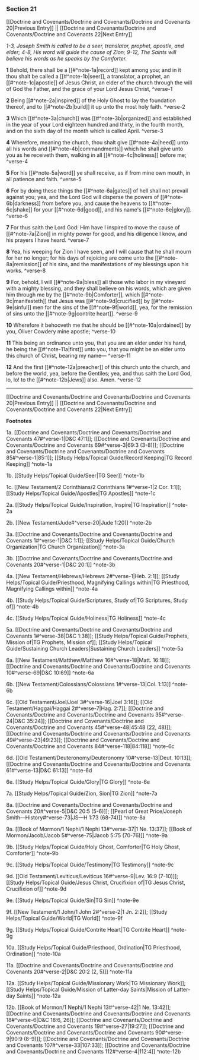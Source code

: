 ### Section 21

[[Doctrine and Covenants/Doctrine and Covenants/Doctrine and Covenants 20|Previous Entry]]  ||  [[Doctrine and Covenants/Doctrine and Covenants/Doctrine and Covenants 22|Next Entry]]

*1-3, Joseph Smith is called to be a seer, translator, prophet, apostle, and elder; 4-8, His word will guide the cause of Zion; 9-12, The Saints will believe his words as he speaks by the Comforter.*

**1**    Behold, there shall be a [[#^note-1a|record]] kept among you; and in it thou shalt be called a [[#^note-1b|seer]], a translator, a prophet, an [[#^note-1c|apostle]] of Jesus Christ, an elder of the church through the will of God the Father, and the grace of your Lord Jesus Christ, ^verse-1

**2**  Being [[#^note-2a|inspired]] of the Holy Ghost to lay the foundation thereof, and to [[#^note-2b|build]] it up unto the most holy faith. ^verse-2

**3**  Which [[#^note-3a|church]] was [[#^note-3b|organized]] and established in the year of your Lord eighteen hundred and thirty, in the fourth month, and on the sixth day of the month which is called April. ^verse-3

**4**  Wherefore, meaning the church, thou shalt give [[#^note-4a|heed]] unto all his words and [[#^note-4b|commandments]] which he shall give unto you as he receiveth them, walking in all [[#^note-4c|holiness]] before me; ^verse-4

**5**  For his [[#^note-5a|word]] ye shall receive, as if from mine own mouth, in all patience and faith. ^verse-5

**6**  For by doing these things the [[#^note-6a|gates]] of hell shall not prevail against you; yea, and the Lord God will disperse the powers of [[#^note-6b|darkness]] from before you, and cause the heavens to [[#^note-6c|shake]] for your [[#^note-6d|good]], and his name's [[#^note-6e|glory]]. ^verse-6

**7**  For thus saith the Lord God: Him have I inspired to move the cause of [[#^note-7a|Zion]] in mighty power for good, and his diligence I know, and his prayers I have heard. ^verse-7

**8**  Yea, his weeping for Zion I have seen, and I will cause that he shall mourn for her no longer; for his days of rejoicing are come unto the [[#^note-8a|remission]] of his sins, and the manifestations of my blessings upon his works. ^verse-8

**9**  For, behold, I will [[#^note-9a|bless]] all those who labor in my vineyard with a mighty blessing, and they shall believe on his words, which are given him through me by the [[#^note-9b|Comforter]], which [[#^note-9c|manifesteth]] that Jesus was [[#^note-9d|crucified]] by [[#^note-9e|sinful]] men for the sins of the [[#^note-9f|world]], yea, for the remission of sins unto the [[#^note-9g|contrite heart]]. ^verse-9

**10**  Wherefore it behooveth me that he should be [[#^note-10a|ordained]] by you, Oliver Cowdery mine apostle; ^verse-10

**11**  This being an ordinance unto you, that you are an elder under his hand, he being the [[#^note-11a|first]] unto you, that you might be an elder unto this church of Christ, bearing my name— ^verse-11

**12**  And the first [[#^note-12a|preacher]] of this church unto the church, and before the world, yea, before the Gentiles; yea, and thus saith the Lord God, lo, lo! to the [[#^note-12b|Jews]] also. Amen. ^verse-12


---
[[Doctrine and Covenants/Doctrine and Covenants/Doctrine and Covenants 20|Previous Entry]]  ||  [[Doctrine and Covenants/Doctrine and Covenants/Doctrine and Covenants 22|Next Entry]]


**Footnotes**


1a. [[Doctrine and Covenants/Doctrine and Covenants/Doctrine and Covenants 47#^verse-1|D&C 47:1]]; [[Doctrine and Covenants/Doctrine and Covenants/Doctrine and Covenants 69#^verse-3|69:3 (3-8)]]; [[Doctrine and Covenants/Doctrine and Covenants/Doctrine and Covenants 85#^verse-1|85:1]]; [[Study Helps/Topical Guide/Record Keeping|TG Record Keeping]] ^note-1a

1b. [[Study Helps/Topical Guide/Seer|TG Seer]] ^note-1b

1c. [[New Testament/2 Corinthians/2 Corinthians 1#^verse-1|2 Cor. 1:1]]; [[Study Helps/Topical Guide/Apostles|TG Apostles]] ^note-1c

2a. [[Study Helps/Topical Guide/Inspiration, Inspire|TG Inspiration]] ^note-2a

2b. [[New Testament/Jude#^verse-20|Jude 1:20]] ^note-2b

3a. [[Doctrine and Covenants/Doctrine and Covenants/Doctrine and Covenants 1#^verse-1|D&C 1:1]]; [[Study Helps/Topical Guide/Church Organization|TG Church Organization]] ^note-3a

3b. [[Doctrine and Covenants/Doctrine and Covenants/Doctrine and Covenants 20#^verse-1|D&C 20:1]] ^note-3b

4a. [[New Testament/Hebrews/Hebrews 2#^verse-1|Heb. 2:1]]; [[Study Helps/Topical Guide/Priesthood, Magnifying Callings within|TG Priesthood, Magnifying Callings within]] ^note-4a

4b. [[Study Helps/Topical Guide/Scriptures, Study of|TG Scriptures, Study of]] ^note-4b

4c. [[Study Helps/Topical Guide/Holiness|TG Holiness]] ^note-4c

5a. [[Doctrine and Covenants/Doctrine and Covenants/Doctrine and Covenants 1#^verse-38|D&C 1:38]]; [[Study Helps/Topical Guide/Prophets, Mission of|TG Prophets, Mission of]]; [[Study Helps/Topical Guide/Sustaining Church Leaders|Sustaining Church Leaders]] ^note-5a

6a. [[New Testament/Matthew/Matthew 16#^verse-18|Matt. 16:18]]; [[Doctrine and Covenants/Doctrine and Covenants/Doctrine and Covenants 10#^verse-69|D&C 10:69]] ^note-6a

6b. [[New Testament/Colossians/Colossians 1#^verse-13|Col. 1:13]] ^note-6b

6c. [[Old Testament/Joel/Joel 3#^verse-16|Joel 3:16]]; [[Old Testament/Haggai/Haggai 2#^verse-7|Hag. 2:7]]; [[Doctrine and Covenants/Doctrine and Covenants/Doctrine and Covenants 35#^verse-24|D&C 35:24]]; [[Doctrine and Covenants/Doctrine and Covenants/Doctrine and Covenants 45#^verse-48|45:48 (22, 48)]]; [[Doctrine and Covenants/Doctrine and Covenants/Doctrine and Covenants 49#^verse-23|49:23]]; [[Doctrine and Covenants/Doctrine and Covenants/Doctrine and Covenants 84#^verse-118|84:118]] ^note-6c

6d. [[Old Testament/Deuteronomy/Deuteronomy 10#^verse-13|Deut. 10:13]]; [[Doctrine and Covenants/Doctrine and Covenants/Doctrine and Covenants 61#^verse-13|D&C 61:13]] ^note-6d

6e. [[Study Helps/Topical Guide/Glory|TG Glory]] ^note-6e

7a. [[Study Helps/Topical Guide/Zion, Sion|TG Zion]] ^note-7a

8a. [[Doctrine and Covenants/Doctrine and Covenants/Doctrine and Covenants 20#^verse-5|D&C 20:5 (5-6)]]; [[Pearl of Great Price/Joseph Smith—History#^verse-73|JS—H 1:73 (68-74)]] ^note-8a

9a. [[Book of Mormon/1 Nephi/1 Nephi 13#^verse-37|1 Ne. 13:37]]; [[Book of Mormon/Jacob/Jacob 5#^verse-75|Jacob 5:75 (70-76)]] ^note-9a

9b. [[Study Helps/Topical Guide/Holy Ghost, Comforter|TG Holy Ghost, Comforter]] ^note-9b

9c. [[Study Helps/Topical Guide/Testimony|TG Testimony]] ^note-9c

9d. [[Old Testament/Leviticus/Leviticus 16#^verse-9|Lev. 16:9 (7-10)]]; [[Study Helps/Topical Guide/Jesus Christ, Crucifixion of|TG Jesus Christ, Crucifixion of]] ^note-9d

9e. [[Study Helps/Topical Guide/Sin|TG Sin]] ^note-9e

9f. [[New Testament/1 John/1 John 2#^verse-2|1 Jn. 2:2]]; [[Study Helps/Topical Guide/World|TG World]] ^note-9f

9g. [[Study Helps/Topical Guide/Contrite Heart|TG Contrite Heart]] ^note-9g

10a. [[Study Helps/Topical Guide/Priesthood, Ordination|TG Priesthood, Ordination]] ^note-10a

11a. [[Doctrine and Covenants/Doctrine and Covenants/Doctrine and Covenants 20#^verse-2|D&C 20:2 (2, 5)]] ^note-11a

12a. [[Study Helps/Topical Guide/Missionary Work|TG Missionary Work]]; [[Study Helps/Topical Guide/Mission of Latter-day Saints|Mission of Latter-day Saints]] ^note-12a

12b. [[Book of Mormon/1 Nephi/1 Nephi 13#^verse-42|1 Ne. 13:42]]; [[Doctrine and Covenants/Doctrine and Covenants/Doctrine and Covenants 18#^verse-6|D&C 18:6, 26]]; [[Doctrine and Covenants/Doctrine and Covenants/Doctrine and Covenants 19#^verse-27|19:27]]; [[Doctrine and Covenants/Doctrine and Covenants/Doctrine and Covenants 90#^verse-9|90:9 (8-9)]]; [[Doctrine and Covenants/Doctrine and Covenants/Doctrine and Covenants 107#^verse-33|107:33]]; [[Doctrine and Covenants/Doctrine and Covenants/Doctrine and Covenants 112#^verse-4|112:4]] ^note-12b